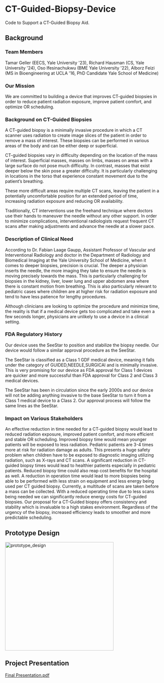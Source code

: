 # CT-Guided-Biopsy-Device
Code to Support a CT-Guided Biopsy Aid. 

## Background

### Team Members
Tamar Geller (EECS, Yale University '23), Richard Hausman (CS, Yale University '24), Oso Ifesinachukwu (BME Yale University '22), Alborz Feizi (MS in Bioengineering at UCLA '16, PhD Candidate Yale School of Medicine)

### Our Mission
We are committed to building a device that improves CT-guided biopsies in order to reduce patient radiation exposure, improve patient comfort, and optimize OR scheduling. 

### Background on CT-Guided Biopsies
A CT-guided biopsy is a minimally invasive procedure in which a CT scanner uses radiation to create image slices of the patient in order to remove a mass of interest. These biopsies can be performed in various areas of the body and can be either deep or superficial. 

CT-guided biopsies vary in difficulty depending on the location of the mass of interest. Superficial masses, masses on limbs, masses on areas with a large surface do not pose much difficulty. In contrast, masses that exist deeper below the skin pose a greater difficulty. It is particularly challenging in locations in the torso that experience constant movement due to the patient’s breathing.  

These more difficult areas require multiple CT scans, leaving the patient in a potentially uncomfortable position for an extended period of time, increasing radiation exposure and reducing OR availability. 

Traditionally, CT interventions use the freehand technique where doctors use their hands to maneuver the needle without any other support. In order to minimize complications, interventional radiologists request frequent CT scans after making adjustments and advance the needle at a slower pace.

### Description of Clinical Need
According to Dr. Fabian Laage Gaupp, Assistant Professor of Vascular and Interventional Radiology and doctor in the Department of Radiology and Biomedical Imaging at the Yale University School of Medicine, when it comes to deeper biopsies, precision is crucial. The deeper a physician inserts the needle, the more imaging they take to ensure the needle is moving precisely towards the mass. This is particularly challenging for biopsies in the kidney, liver, lower lung and upper abdomen area where there is constant motion from breathing. This is also particularly relevant to pediatric cases where children are at higher risk for radiation exposure and tend to have less patience for lengthy procedures. 

Although clinicians are looking to optimize the procedure and minimize time, the reality is that if a medical device gets too complicated and take even a few seconds longer, physicians are unlikely to use a device in a clinical setting. 

### FDA Regulatory History
Our device uses the SeeStar to position and stabilize the biopsy needle. Our device would follow a similar approval procedure as the SeeStar. 

The SeeStar is classified as a Class 1 GDF medical device, meaning it falls under the category of GUIDED,NEEDLE,SURGICAl and is minimally invasive. This is very promising for our device as FDA approval for Class 1 devices are quicker and more successful than FDA approval for Class 2 and Class 3 medical devices. 

The SeeStar has been in circulation since the early 2000s and our device will not be adding anything invasive to the base SeeStar to turn it from a Class 1 medical device to a Class 2. Our approval process will follow the same lines as the SeeStar.

### Impact on Various Stakeholders
An effective reduction in time needed for a CT-guided biopsy would lead to reduced radiation exposure, improved patient comfort, and more efficient and stable OR scheduling. Improved biopsy time would mean younger patients will be exposed to less radiation. Pediatric patients are 3-4 times more at risk for radiation damage as adults. This presents a huge safety problem when children have to be exposed to diagnostic imaging utilizing radiation, such as X-rays and CT scans. A significant reduction in CT-guided biopsy times would lead to healthier patients especially in pediatric patients. Reduced biopsy time could also reap cost benefits for the hospital as well. A reduction in operation time would lead to more biopsies being able to be performed with less strain on equipment and less energy being used per CT guided biopsy. Currently, a multitude of scans are taken before a mass can be collected. With a reduced operating time due to less scans being needed we can significantly reduce energy costs for CT-guided biopsies. Our proposal for a CT-Guided biopsy offers consistency and stability which is invaluable to a high stakes environment. Regardless of the urgency of the biopsy, increased efficiency leads to smoother and more predictable scheduling.

## Prototype Design

<img width="354" alt="prototype_design" src="https://user-images.githubusercontent.com/62673738/185673557-cf650789-88d8-4e46-b7d9-3769cf72c3d5.png">

## Project Presentation

[Final Presentation.pdf](https://github.com/tgeller08/CT-Guided-Biopsy-Device/files/9384210/Final.Presentation.pdf)




